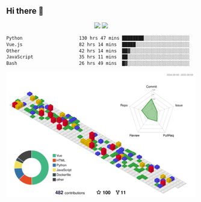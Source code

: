 ## Hi there 👋
<div align="center">
<span>  </span>
<img height="170px" src="https://github-readme-stats.vercel.app/api?username=bigQY&show_icons=true&count_private==true&v=3" /><span>        </span><img height="170px" src="https://github-readme-stats.vercel.app/api/top-langs/?username=bigQY&layout=compact&langs_count=8&hide=html&v=3" />
<span>  </span>
</div>
<div align="center">

<!--START_SECTION:waka-->

```txt
Python                     130 hrs 47 mins ████████░░░░░░░░░░░░░░░░░   31.83 %
Vue.js                     82 hrs 14 mins  █████░░░░░░░░░░░░░░░░░░░░   20.02 %
Other                      42 hrs 14 mins  ██▓░░░░░░░░░░░░░░░░░░░░░░   10.28 %
JavaScript                 35 hrs 11 mins  ██░░░░░░░░░░░░░░░░░░░░░░░   08.57 %
Bash                       26 hrs 49 mins  █▓░░░░░░░░░░░░░░░░░░░░░░░   06.53 %
```

<!--END_SECTION:waka-->
</div>

![](./profile-3d-contrib/profile-gitblock.svg)
